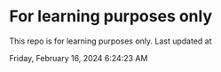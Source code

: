 # For learning purposes only
This repo is for learning purposes only.
Last updated at

Friday, February 16, 2024 6:24:23 AM

